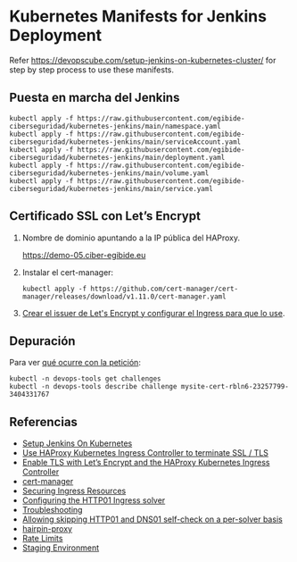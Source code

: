 # Kubernetes Manifests for Jenkins Deployment

Refer https://devopscube.com/setup-jenkins-on-kubernetes-cluster/ for step by step process to use these manifests.

## Puesta en marcha del Jenkins

```
kubectl apply -f https://raw.githubusercontent.com/egibide-ciberseguridad/kubernetes-jenkins/main/namespace.yaml
kubectl apply -f https://raw.githubusercontent.com/egibide-ciberseguridad/kubernetes-jenkins/main/serviceAccount.yaml
kubectl apply -f https://raw.githubusercontent.com/egibide-ciberseguridad/kubernetes-jenkins/main/deployment.yaml
kubectl apply -f https://raw.githubusercontent.com/egibide-ciberseguridad/kubernetes-jenkins/main/volume.yaml
kubectl apply -f https://raw.githubusercontent.com/egibide-ciberseguridad/kubernetes-jenkins/main/service.yaml
```

## Certificado SSL con Let’s Encrypt

1. Nombre de dominio apuntando a la IP pública del HAProxy.

   https://demo-05.ciber-egibide.eu

2. Instalar el cert-manager:

    ```
    kubectl apply -f https://github.com/cert-manager/cert-manager/releases/download/v1.11.0/cert-manager.yaml
    ```

3. [Crear el issuer de Let's Encrypt y configurar el Ingress para que lo use](service-tls.yaml).

## Depuración

Para ver [qué ocurre con la petición](https://cert-manager.io/docs/troubleshooting/acme/#3-troubleshooting-challenges):

```
kubectl -n devops-tools get challenges
kubectl -n devops-tools describe challenge mysite-cert-rbln6-23257799-3404331767
```

## Referencias

- [Setup Jenkins On Kubernetes](https://www.jenkins.io/doc/book/installing/kubernetes/)
- [Use HAProxy Kubernetes Ingress Controller to terminate SSL / TLS](https://www.haproxy.com/documentation/kubernetes/latest/usage/terminate-ssl/)
- [Enable TLS with Let’s Encrypt and the HAProxy Kubernetes Ingress Controller](https://www.haproxy.com/blog/enable-tls-with-lets-encrypt-and-the-haproxy-kubernetes-ingress-controller/)
- [cert-manager](https://github.com/cert-manager/cert-manager)
- [Securing Ingress Resources](https://cert-manager.io/docs/usage/ingress/)
- [Configuring the HTTP01 Ingress solver](https://cert-manager.io/docs/configuration/acme/http01/#configuring-the-http01-ingress-solver)
- [Troubleshooting](https://cert-manager.io/docs/troubleshooting/)
- [Allowing skipping HTTP01 and DNS01 self-check on a per-solver basis](https://github.com/cert-manager/cert-manager/issues/1292)
- [hairpin-proxy](https://github.com/compumike/hairpin-proxy)
- [Rate Limits](https://letsencrypt.org/docs/rate-limits/)
- [Staging Environment](https://letsencrypt.org/docs/staging-environment/)
